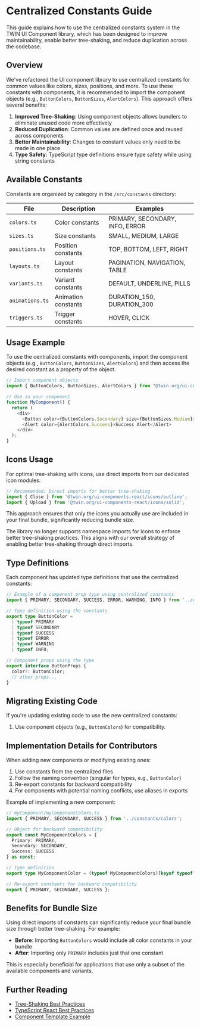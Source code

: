 # Centralized Constants Guide

This guide explains how to use the centralized constants system in the TWIN UI Component library, which has been designed to improve maintainability, enable better tree-shaking, and reduce duplication across the codebase.

## Overview

We've refactored the UI component library to use centralized constants for common values like colors, sizes, positions, and more. To use these constants with components, it is recommended to import the component objects (e.g., `ButtonColors`, `ButtonSizes`, `AlertColors`). This approach offers several benefits:

1. **Improved Tree-Shaking**: Using component objects allows bundlers to eliminate unused code more effectively
2. **Reduced Duplication**: Common values are defined once and reused across components
3. **Better Maintainability**: Changes to constant values only need to be made in one place
4. **Type Safety**: TypeScript type definitions ensure type safety while using string constants

## Available Constants

Constants are organized by category in the `/src/constants` directory:

| File            | Description         | Examples                        |
| --------------- | ------------------- | ------------------------------- |
| `colors.ts`     | Color constants     | PRIMARY, SECONDARY, INFO, ERROR |
| `sizes.ts`      | Size constants      | SMALL, MEDIUM, LARGE            |
| `positions.ts`  | Position constants  | TOP, BOTTOM, LEFT, RIGHT        |
| `layouts.ts`    | Layout constants    | PAGINATION, NAVIGATION, TABLE   |
| `variants.ts`   | Variant constants   | DEFAULT, UNDERLINE, PILLS       |
| `animations.ts` | Animation constants | DURATION_150, DURATION_300      |
| `triggers.ts`   | Trigger constants   | HOVER, CLICK                    |

## Usage Example

To use the centralized constants with components, import the component objects (e.g., `ButtonColors`, `ButtonSizes`, `AlertColors`) and then access the desired constant as a property of the object.

```typescript
// Import component objects
import { ButtonColors, ButtonSizes, AlertColors } from "@twin.org/ui-components-react";

// Use in your component
function MyComponent() {
  return (
    <div>
      <Button color={ButtonColors.Secondary} size={ButtonSizes.Medium}>Secondary Button</Button>
      <Alert color={AlertColors.Success}>Success Alert</Alert>
    </div>
  );
}
```

## Icons Usage

For optimal tree-shaking with icons, use direct imports from our dedicated icon modules:

```typescript
// Recommended: Direct imports for better tree-shaking
import { Close } from '@twin.org/ui-components-react/icons/outline';
import { Upload } from '@twin.org/ui-components-react/icons/solid';
```

This approach ensures that only the icons you actually use are included in your final bundle, significantly reducing bundle size.

The library no longer supports namespace imports for icons to enforce better tree-shaking practices. This aligns with our overall strategy of enabling better tree-shaking through direct imports.

## Type Definitions

Each component has updated type definitions that use the centralized constants:

```typescript
// Example of a component prop type using centralized constants
import { PRIMARY, SECONDARY, SUCCESS, ERROR, WARNING, INFO } from '../constants/colors';

// Type definition using the constants
export type ButtonColor =
  | typeof PRIMARY
  | typeof SECONDARY
  | typeof SUCCESS
  | typeof ERROR
  | typeof WARNING
  | typeof INFO;

// Component props using the type
export interface ButtonProps {
  color?: ButtonColor;
  // other props...
}
```

## Migrating Existing Code

If you're updating existing code to use the new centralized constants:

1. Use component objects (e.g., `ButtonColors`) for compatibility.

## Implementation Details for Contributors

When adding new components or modifying existing ones:

1. Use constants from the centralized files
2. Follow the naming convention (singular for types, e.g., `ButtonColor`)
3. Re-export constants for backward compatibility
4. For components with potential naming conflicts, use aliases in exports

Example of implementing a new component:

```typescript
// myComponent/myComponentColors.ts
import { PRIMARY, SECONDARY, SUCCESS } from '../constants/colors';

// Object for backward compatibility
export const MyComponentColors = {
  Primary: PRIMARY,
  Secondary: SECONDARY,
  Success: SUCCESS
} as const;

// Type definition
export type MyComponentColor = (typeof MyComponentColors)[keyof typeof MyComponentColors];

// Re-export constants for backward compatibility
export { PRIMARY, SECONDARY, SUCCESS };
```

## Benefits for Bundle Size

Using direct imports of constants can significantly reduce your final bundle size through better tree-shaking. For example:

- **Before**: Importing `ButtonColors` would include all color constants in your bundle
- **After**: Importing only `PRIMARY` includes just that one constant

This is especially beneficial for applications that use only a subset of the available components and variants.

## Further Reading

- [Tree-Shaking Best Practices](tree-shaking-best-practices.md)
- [TypeScript React Best Practices](typescript-react-best-practices.md)
- [Component Template Example](component-template-example.md)
